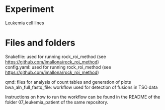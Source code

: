 # Experiment

Leukemia cell lines

# Files and folders

Snakefile: used for running rock_roi_method (see https://github.com/imallona/rock_roi_method)<br />
config.yaml: used for running rock_roi_method (see https://github.com/imallona/rock_roi_method)<br />

qmd: files for analysis of count tables and generation of plots<br />
bwa_aln_full_fastq_file: workflow used for detection of fusions in TSO data<br />

Instructions on how to run the workflow can be found in the README of the folder 07_leukemia_patient of the same repository. 
